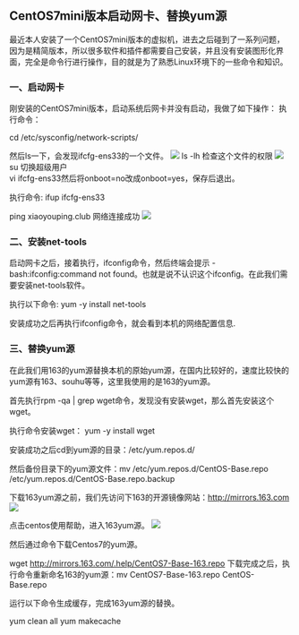 
## CentOS7mini版本启动网卡、替换yum源

最近本人安装了一个CentOS7mini版本的虚拟机，进去之后碰到了一系列问题，因为是精简版本，所以很多软件和插件都需要自己安装，并且没有安装图形化界面，完全是命令行进行操作，目的就是为了熟悉Linux环境下的一些命令和知识。


### 一、启动网卡  
刚安装的CentOS7mini版本，启动系统后网卡并没有启动，我做了如下操作：
执行命令：

cd /etc/sysconfig/network-scripts/

然后ls一下，会发现ifcfg-ens33的一个文件。
![](http://image.bgenius.cn/jinfei/github/zn-linux/Screen%20Shot%202016-12-31%20at%203.47.51%20AM.png)
ls -lh 检查这个文件的权限
![](http://image.bgenius.cn/jinfei/github/zn-linux/Screen%20Shot%202016-12-31%20at%203.40.59%20AM.png)
su 切换超级用户  
vi ifcfg-ens33然后将onboot=no改成onboot=yes，保存后退出。

执行命令: ifup ifcfg-ens33

ping xiaoyouping.club 网络连接成功
![](http://image.bgenius.cn/jinfei/github/zn-linux/Screen%20Shot%202016-12-31%20at%203.59.29%20AM.png)


### 二、安装net-tools  

启动网卡之后，接着执行，ifconfig命令，然后终端会提示 -bash:ifconfig:command not found。也就是说不认识这个ifconfig。在此我们需要安装net-tools软件。

执行以下命令: yum -y install net-tools

安装成功之后再执行ifconfig命令，就会看到本机的网络配置信息.


### 三、替换yum源  

在此我们用163的yum源替换本机的原始yum源，在国内比较好的，速度比较快的yum源有163、souhu等等，这里我使用的是163的yum源。

首先执行rpm -qa | grep wget命令，发现没有安装wget，那么首先安装这个wget。

执行命令安装wget： yum -y install wget

安装成功之后cd到yum源的目录：/etc/yum.repos.d/

然后备份目录下的yum源文件：mv /etc/yum.repos.d/CentOS-Base.repo /etc/yum.repos.d/CentOS-Base.repo.backup

下载163yum源之前，我们先访问下163的开源镜像网站：http://mirrors.163.com
![](http://image.bgenius.cn/jinfei/github/zn-linux/20160309105825741.png)

点击centos使用帮助，进入163yum源。
![](http://bgimage.oss-cn-qingdao.aliyuncs.com/jinfei/github/zn-linux/20160309105943743.png)

然后通过命令下载Centos7的yum源。

wget http://mirrors.163.com/.help/CentOS7-Base-163.repo
下载完成之后，执行命令重新命名163的yum源：mv CentOS7-Base-163.repo CentOS-Base.repo

运行以下命令生成缓存，完成163yum源的替换。

yum clean all
yum makecache


